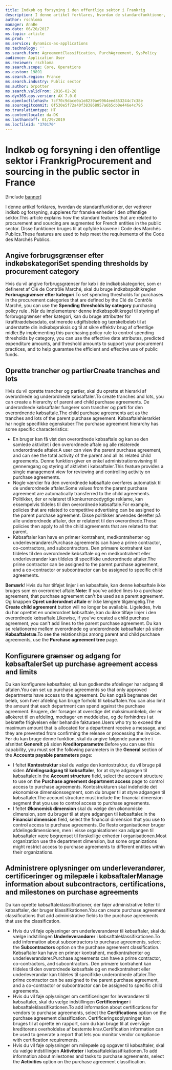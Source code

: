 ```yaml
---
title: Indkøb og forsyning i den offentlige sektor i Frankrig
description: I denne artikel forklares, hvordan de standardfunktioner, der vedrører indkøb og forsyning, suppleres for franske enheder i den offentlige sektor. Disse funktioner bruges til at opfylde kravene i Code des Marchés Publics.
author: rschloma
manager: AnnBe
ms.date: 06/20/2017
ms.topic: article
ms.prod: ''
ms.service: dynamics-ax-applications
ms.technology: ''
ms.search.form: AgreementClassification, PurchAgreement, SysPolicy
audience: Application User
ms.reviewer: rschloma
ms.search.scope: Core, Operations
ms.custom: 19891
ms.search.region: France
ms.search.industry: Public sector
ms.author: brpotter
ms.search.validFrom: 2016-02-28
ms.dyn365.ops.version: AX 7.0.0
ms.openlocfilehash: 7cf70c9dace0a1e8239ae9964eed853244c7c38e
ms.sourcegitcommit: 0f530e5f72a40f383868957a6b5cb0e446e4c795
ms.translationtype: HT
ms.contentlocale: da-DK
ms.lasthandoff: 01/29/2019
ms.locfileid: "370170"
---
```

# <a name="procurement-and-sourcing-in-the-public-sector-in-france"></a><span data-ttu-id="3b917-104">Indkøb og forsyning i den offentlige sektor i Frankrig</span><span class="sxs-lookup"><span data-stu-id="3b917-104">Procurement and sourcing in the public sector in France</span></span>

[!include [banner](../includes/banner.md)]

<span data-ttu-id="3b917-105">I denne artikel forklares, hvordan de standardfunktioner, der vedrører indkøb og forsyning, suppleres for franske enheder i den offentlige sektor.</span><span class="sxs-lookup"><span data-stu-id="3b917-105">This article explains how the standard features that are related to procurement and sourcing are augmented for French entities in the public sector.</span></span> <span data-ttu-id="3b917-106">Disse funktioner bruges til at opfylde kravene i Code des Marchés Publics.</span><span class="sxs-lookup"><span data-stu-id="3b917-106">These features are used to help meet the requirements of the Code des Marchés Publics.</span></span> 

<a name="set-spending-thresholds-by-procurement-category"></a><span data-ttu-id="3b917-107">Angive forbrugsgrænser efter indkøbskategori</span><span class="sxs-lookup"><span data-stu-id="3b917-107">Set spending thresholds by procurement category</span></span>
-----------------------------------------------

<span data-ttu-id="3b917-108">Hvis du vil angive forbrugsgrænser for køb i de indkøbskategorier, som er defineret af Clé de Contrôle Marché, skal du bruge indkøbspolitikreglen **Forbrugsgrænser efter kategori**.</span><span class="sxs-lookup"><span data-stu-id="3b917-108">To set spending thresholds for purchases in the procurement categories that are defined by the Clé de Contrôle Marché, you can use the **Spending thresholds by category** purchasing policy rule .</span></span> <span data-ttu-id="3b917-109">Når du implementerer denne indkøbspolitikregel til styring af forbrugsgrænser efter kategori, kan du bruge attributter for ikrafttrædelsesdato, estimerede udgiftsbeløb og tærskelbeløb til at understøtte din indkøbspraksis og til at sikre effektiv brug af offentlige midler.</span><span class="sxs-lookup"><span data-stu-id="3b917-109">By implementing this purchasing policy rule to control spending thresholds by category, you can use the effective date attributes, predicted expenditure amounts, and threshold amounts to support your procurement practices, and to help guarantee the efficient and effective use of public funds.</span></span>

## <a name="create-tranches-and-lots"></a><span data-ttu-id="3b917-110">Oprette trancher og partier</span><span class="sxs-lookup"><span data-stu-id="3b917-110">Create tranches and lots</span></span>
<span data-ttu-id="3b917-111">Hvis du vil oprette trancher og partier, skal du oprette et hierarki af overordnede og underordnede købsaftaler.</span><span class="sxs-lookup"><span data-stu-id="3b917-111">To create tranches and lots, you can create a hierarchy of parent and child purchase agreements.</span></span> <span data-ttu-id="3b917-112">De underordnede købsaftaler fungerer som trancher og parti for den overordnende købsaftale.</span><span class="sxs-lookup"><span data-stu-id="3b917-112">The child purchase agreements act as the tranches and lots of the parent purchase agreement.</span></span> <span data-ttu-id="3b917-113">Købsaftalehierarkiet har nogle specifikke egenskaber:</span><span class="sxs-lookup"><span data-stu-id="3b917-113">The purchase agreement hierarchy has some specific characteristics:</span></span>

-   <span data-ttu-id="3b917-114">En bruger kan få vist den overordnede købsaftale og kan se den samlede aktivitet i den overordnede aftale og alle relaterede underordnede aftaler.</span><span class="sxs-lookup"><span data-stu-id="3b917-114">A user can view the parent purchase agreement, and can see the total activity of the parent and all its related child agreements.</span></span> <span data-ttu-id="3b917-115">Denne funktion giver en enkel administrationsvisning til gennemgang og styring af aktivitet i købsaftaler.</span><span class="sxs-lookup"><span data-stu-id="3b917-115">This feature provides a single management view for reviewing and controlling activity on purchase agreements.</span></span>
-   <span data-ttu-id="3b917-116">Nogle værdier fra den overordnede købsaftale overføres automatisk til de underordnede aftaler.</span><span class="sxs-lookup"><span data-stu-id="3b917-116">Some values from the parent purchase agreement are automatically transferred to the child agreements.</span></span> <span data-ttu-id="3b917-117">Politikker, der er relateret til konkurrencedygtige reklame, kan eksempelvis tildeles til den overordnede købsaftale.</span><span class="sxs-lookup"><span data-stu-id="3b917-117">For example, policies that are related to competitive advertising can be assigned to the parent purchase agreement.</span></span> <span data-ttu-id="3b917-118">Disse politikker anvendes derefter på alle underordnede aftaler, der er relateret til den overordnede.</span><span class="sxs-lookup"><span data-stu-id="3b917-118">Those policies then apply to all the child agreements that are related to that parent.</span></span>
-   <span data-ttu-id="3b917-119">Købsaftaler kan have en primær kontrahent, medkontrahenter og underleverandører.</span><span class="sxs-lookup"><span data-stu-id="3b917-119">Purchase agreements can have a prime contractor, co-contractors, and subcontractors.</span></span> <span data-ttu-id="3b917-120">Den primære kontrahent kan tildeles til den overordnede købsaftale og en medkontrahent eller underleverandør kan tildeles til specifikke underordnede aftaler.</span><span class="sxs-lookup"><span data-stu-id="3b917-120">The prime contractor can be assigned to the parent purchase agreement, and a co-contractor or subcontractor can be assigned to specific child agreements.</span></span>

<span data-ttu-id="3b917-121">**Bemærk**! Hvis du har tilføjet linjer i en købsaftale, kan denne købsaftale ikke bruges som en overordnet aftale.</span><span class="sxs-lookup"><span data-stu-id="3b917-121">**Note:** If you've added lines to a purchase agreement, that purchase agreement can't be used as a parent agreement.</span></span> <span data-ttu-id="3b917-122">Og knappen **Opret underordnet aftale** er ikke længere tilgængelig.</span><span class="sxs-lookup"><span data-stu-id="3b917-122">The **Create child agreement** button will no longer be available.</span></span> <span data-ttu-id="3b917-123">Ligeledes, hvis du har oprettet en underordnet købsaftale, kan du ikke tilføje linjer i den overordnede købsaftale.</span><span class="sxs-lookup"><span data-stu-id="3b917-123">Likewise, if you've created a child purchase agreement, you can't add lines to the parent purchase agreement.</span></span> <span data-ttu-id="3b917-124">Du kan se relationerne mellem overordnede og underordnede købsaftaler på siden **Købsaftaletræ**.</span><span class="sxs-lookup"><span data-stu-id="3b917-124">To see the relationships among parent and child purchase agreements, use the **Purchase agreement tree** page.</span></span>

## <a name="set-up-purchase-agreement-access-and-limits"></a><span data-ttu-id="3b917-125">Konfigurere grænser og adgang for købsaftaler</span><span class="sxs-lookup"><span data-stu-id="3b917-125">Set up purchase agreement access and limits</span></span>
<span data-ttu-id="3b917-126">Du kan konfigurere købsaftaler, så kun godkendte afdelinger har adgang til aftalen.</span><span class="sxs-lookup"><span data-stu-id="3b917-126">You can set up purchase agreements so that only approved departments have access to the agreement.</span></span> <span data-ttu-id="3b917-127">Du kan også begrænse det beløb, som hver afdeling kan bruge forhold til købsaftalen.</span><span class="sxs-lookup"><span data-stu-id="3b917-127">You can also limit the amount that each department can spend against the purchase agreement.</span></span> <span data-ttu-id="3b917-128">Brugere, der forsøger at overstige det maksimumbeløb, der er allokeret til en afdeling, modtager en meddelelse, og de forhindres i at bekræfte frigivelsen eller behandle fakturaen.</span><span class="sxs-lookup"><span data-stu-id="3b917-128">Users who try to exceed the maximum amount that is allocated for a department receive a message, and they are prevented from confirming the release or processing the invoice.</span></span> <span data-ttu-id="3b917-129">Før du kan bruge denne funktion, skal du angive følgende parametre i afsnittet **Generelt** på siden **Kreditorparametre**:</span><span class="sxs-lookup"><span data-stu-id="3b917-129">Before you can use this capability, you must set the following parameters in the **General** section of the **Accounts payable parameters** page:</span></span>

-   <span data-ttu-id="3b917-130">I feltet **Kontostruktur** skal du vælge den kontostruktur, du vil bruge på siden **Afdelingsadgang til købsaftaler**, for at styre adgangen til købsaftaler.</span><span class="sxs-lookup"><span data-stu-id="3b917-130">In the **Account structure** field, select the account structure to use on the **Purchase agreement department access** page to control access to purchase agreements.</span></span> <span data-ttu-id="3b917-131">Kontostrukturen skal indeholde det økonomiske dimensionssegment, som du bruger til at styre adgangen til købsaftaler.</span><span class="sxs-lookup"><span data-stu-id="3b917-131">The account structure must include the financial dimension segment that you use to control access to purchase agreements.</span></span>
-   <span data-ttu-id="3b917-132">I feltet **Økonomisk dimension** skal du vælge den økonomiske dimension, som du bruger til at styre adgangen til købsaftaler.</span><span class="sxs-lookup"><span data-stu-id="3b917-132">In the **Financial dimension** field, select the financial dimension that you use to control access to purchase agreements.</span></span> <span data-ttu-id="3b917-133">De fleste organisationer bruger afdelingsdimensionen, men i visse organisationer kan adgangen til købsaftaler være begrænset til forskellige enheder i organisationen.</span><span class="sxs-lookup"><span data-stu-id="3b917-133">Most organization use the department dimension, but some organizations might restrict access to purchase agreements to different entities within their organizations.</span></span>

## <a name="manage-information-about-subcontractors-certifications-and-milestones-on-purchase-agreements"></a><span data-ttu-id="3b917-134">Administrere oplysninger om underleverandører, certificeringer og milepæle i købsaftaler</span><span class="sxs-lookup"><span data-stu-id="3b917-134">Manage information about subcontractors, certifications, and milestones on purchase agreements</span></span>
<span data-ttu-id="3b917-135">Du kan oprette købsaftaleklassifikationer, der føjer administrative felter til købsaftaler, der bruger klassifikationen.</span><span class="sxs-lookup"><span data-stu-id="3b917-135">You can create purchase agreement classifications that add administrative fields to the purchase agreements that use the classification.</span></span>

-   <span data-ttu-id="3b917-136">Hvis du vil føje oplysninger om underleverandører til købsaftaler, skal du vælge indstillingen **Underleverandører** i købsaftaleklassifikationen.</span><span class="sxs-lookup"><span data-stu-id="3b917-136">To add information about subcontractors to purchase agreements, select the **Subcontractors** option on the purchase agreement classification.</span></span>  <span data-ttu-id="3b917-137">Købsaftaler kan have en primær kontrahent, medkontrahenter og underleverandører.</span><span class="sxs-lookup"><span data-stu-id="3b917-137">Purchase agreements can have a prime contractor, co-contractors, and subcontractors.</span></span> <span data-ttu-id="3b917-138">Den primære kontrahent kan tildeles til den overordnede købsaftale og en medkontrahent eller underleverandør kan tildeles til specifikke underordnede aftaler.</span><span class="sxs-lookup"><span data-stu-id="3b917-138">The prime contractor can be assigned to the parent purchase agreement, and a co-contractor or subcontractor can be assigned to specific child agreements.</span></span>
-   <span data-ttu-id="3b917-139">Hvis du vil føje oplysninger om certificeringer for leverandører til købsaftaler, skal du vælge indstillingen **Certificeringer** i købsaftaleklassifikationen.</span><span class="sxs-lookup"><span data-stu-id="3b917-139">To add information about certifications for vendors to purchase agreements, select the **Certifications** option on the purchase agreement classification.</span></span> <span data-ttu-id="3b917-140">Certificeringsoplysninger kan bruges til at oprette en rapport, som du kan bruge til at overvåge kreditorens overholdelse af bestemte krav.</span><span class="sxs-lookup"><span data-stu-id="3b917-140">Certification information can be used to generate a report that lets you monitor vendor compliance with certification requirements.</span></span>
-   <span data-ttu-id="3b917-141">Hvis du vil føje oplysninger om milepæle og opgaver til købsaftaler, skal du vælge indstillingen **Aktiviteter** i købsaftaleklassifikationen.</span><span class="sxs-lookup"><span data-stu-id="3b917-141">To add information about milestones and tasks to purchase agreements, select the **Activities** option on the purchase agreement classification.</span></span>





